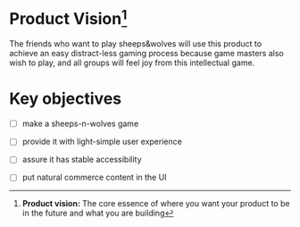 # Product Vision[^1]

The friends who want to play sheeps&wolves will use this product to achieve an easy distract-less gaming process because game masters also wish to play, and all groups will feel joy from this intellectual game.

# Key objectives
- [ ] make a sheeps-n-wolves game
- [ ] provide it with light-simple user experience
- [ ] assure it has stable accessibility
- [ ] put natural commerce content in the UI


[^1]:   **Product vision:** The core essence of where you want your product to be in the future and what you are building